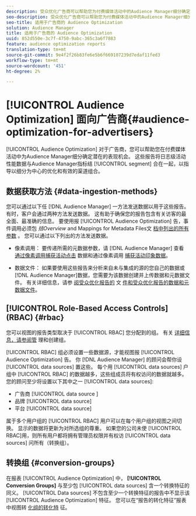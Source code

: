 ```yaml
---
description: 受众优化广告商可以帮助您为付费媒体活动中的Audience Manager细分确定潜在的表现机会。 这些报告将日志级活动性能数据与Audience Manager细分指标相结合，以指导以细分为中心的优化和有效的渠道组合。
seo-description: 受众优化广告商可以帮助您为付费媒体活动中的Audience Manager细分确定潜在的表现机会。 这些报告将日志级活动性能数据与Audience Manager细分指标相结合，以指导以细分为中心的优化和有效的渠道组合。
seo-title: 适用于广告商的 Audience Optimization
solution: Audience Manager
title: 适用于广告商的 Audience Optimization
uuid: 852d550e-3c7f-4750-9abc-365c3a6f7883
feature: audience optimization reports
translation-type: tm+mt
source-git-commit: 9e4f2f26b83fe6e5b6f669107239d7edaf11fed3
workflow-type: tm+mt
source-wordcount: '451'
ht-degree: 2%

---
```



# [!UICONTROL Audience Optimization] 面向广告商{#audience-optimization-for-advertisers}

[!UICONTROL Audience Optimization] 对于广告商，您可以帮助您在付费媒体活动中为Audience Manager细分确定潜在的表现机会。 这些报告将日志级活动性能数据与Audience Manager指标结 [!UICONTROL segment] 合在一起，以指导以细分为中心的优化和有效的渠道组合。

## 数据获取方法 {#data-ingestion-methods}

您可以通过以下任 [!DNL Audience Manager] 一方法发送数据以用于这些报告。 有时，客户会通过两种方法发送数据。 这有助于确保您的报告包含有关访客的最全面、最准确的信息。 要使用报 [!UICONTROL Audience Optimization] 告，事件调用必须包 *括Overview* and Mappings for Metadata Files文 [档中列出的所有参数](../../../reporting/audience-optimization-reports/metadata-files-intro/metadata-file-overview.md) 。 您可以通过以下列出的方法发送数据。

* 像素调用： 要传递所需的元数据参数，请 [!DNL Audience Manager] 查看 [通过像素调用捕获活动点击](../../../integration/media-data-integration/click-data-pixels.md) 数据和通过像素调用 [捕获活动印象数据](../../../integration/media-data-integration/impression-data-pixels.md)。

* 数据文件： 如果要使用这些报告来分析来自未与集成的源的您自己的数据或 [!DNL Audience Manager]数据，您需要为该数据创建并上传数据和元数据文件。 有关详细信息，请参 [阅受众优化报告的](../../../reporting/audience-optimization-reports/metadata-files-intro/datafiles-intro.md) 文 [件和受众优化报告的数据和元数据文件](../../../reporting/audience-optimization-reports/metadata-files-intro/metadata-files-intro.md)。

## [!UICONTROL Role-Based Access Controls] (RBAC) {#rbac}

您可以视图的报告类型取决于 [!UICONTROL RBAC] 您分配到的组。 有关 [详细](../../../features/administration/administration-overview.md)[信息，请参阅管](../../../features/administration/administration-overview.md#create-group) 理和创建组。

[!UICONTROL RBAC] 组必须设置一些数据源，才能视图报 [!UICONTROL Audience Optimization] 告。 你 [!DNL Audience Manager] 的顾问会帮你设 [!UICONTROL data sources] 置这些。 每个用 [!UICONTROL data sources] 户组中 [!UICONTROL RBAC] 的数据越多，这些组成员将有权访问的数据就越多。 您的顾问至少将设置以下其中之一 [!UICONTROL data sources]:

* 广告商 [!UICONTROL data source ]
* 品牌 [!UICONTROL data source]
* 平台 [!UICONTROL data source]

属于多个用户组的 [!UICONTROL RBAC] 用户可以在每个用户组的视图之间切换。 显示的数据将更新为对所选组的尊重。 如果您的公司未使 [!UICONTROL RBAC]用，则所有用户都将拥有管理员权限并有权访 [!UICONTROL data sources] 问所有（转换组）。

## 转换组 {#conversion-groups}

在报表 [!UICONTROL Audience Optimization] 中， **[!UICONTROL Conversion Groups]** 与至少包 [!UICONTROL data sources] 含一个转换特征的同义。 [!UICONTROL Data sources] 不包含至少一个转换特征的报告中不显示该 [!UICONTROL Audience Optimization] 特征。 您可以在“报告的转化特征”报表中视图转 [化组的转化特](../../../reporting/audience-optimization-reports/aor-advertisers/reported-conversion-traits.md) 征。

